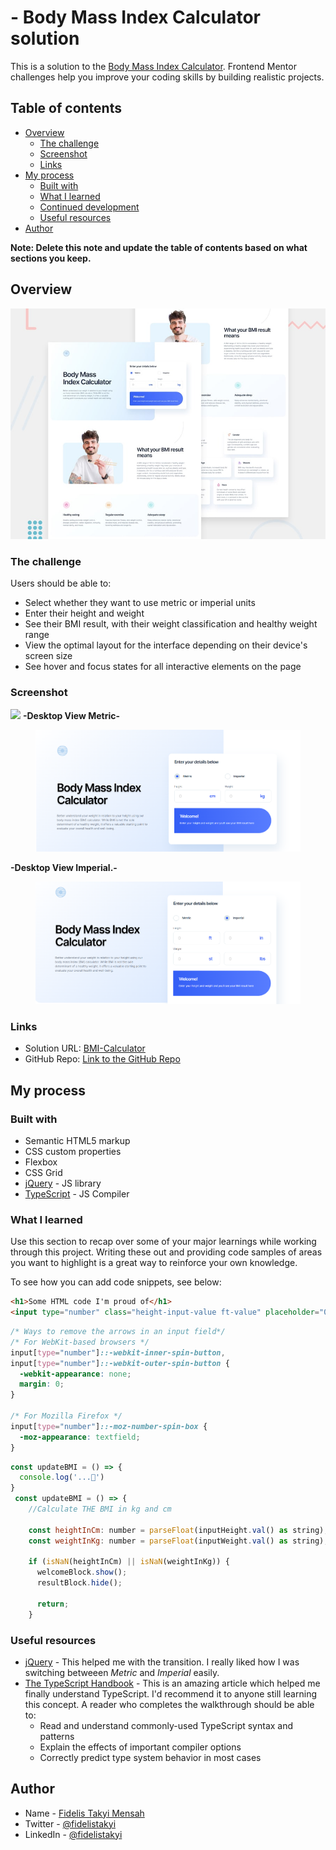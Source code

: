 #  - Body Mass Index Calculator solution

This is a solution to the [Body Mass Index Calculator](https://www.frontendmentor.io/challenges/body-mass-index-calculator-brrBkfSz1T). Frontend Mentor challenges help you improve your coding skills by building realistic projects. 

## Table of contents

- [Overview](#overview)
  - [The challenge](#the-challenge)
  - [Screenshot](#screenshot)
  - [Links](#links)
- [My process](#my-process)
  - [Built with](#built-with)
  - [What I learned](#what-i-learned)
  - [Continued development](#continued-development)
  - [Useful resources](#useful-resources)
- [Author](#author)


**Note: Delete this note and update the table of contents based on what sections you keep.**

## Overview
![Design preview for the Body Mass Index Calculator coding challenge](./preview.jpg)

### The challenge

Users should be able to:

- Select whether they want to use metric or imperial units
- Enter their height and weight
- See their BMI result, with their weight classification and healthy weight range
- View the optimal layout for the interface depending on their device's screen size
- See hover and focus states for all interactive elements on the page

### Screenshot

![](./screenshot.jpg)
**-Desktop View Metric-**
<figure>
    <img src="./starter-code/assets/images/markdown/desktopViewMetric.png"
         alt="Desktop View Metric">
   
</figure>


**-Desktop View Imperial.-**
<figure>
    <img src="./starter-code/assets/images/markdown/desktopViewImperial.png"
         alt="Desktop View Imperial">
    
</figure>



### Links

- Solution URL: [BMI-Calculator](https://bmi-calculator-fidelis.netlify.app/)
- GitHub Repo: [Link to the GitHub Repo](https://github.com/fidelismensah/BMI-Calculator)

## My process

### Built with

- Semantic HTML5 markup
- CSS custom properties
- Flexbox
- CSS Grid
- [jQuery](https://reactjs.org/) - JS library
- [TypeScript](https://nextjs.org/) - JS Compiler


### What I learned

Use this section to recap over some of your major learnings while working through this project. Writing these out and providing code samples of areas you want to highlight is a great way to reinforce your own knowledge.

To see how you can add code snippets, see below:

```html
<h1>Some HTML code I'm proud of</h1>
<input type="number" class="height-input-value ft-value" placeholder="0" min="0" required/>
```
```css
/* Ways to remove the arrows in an input field*/
/* For WebKit-based browsers */
input[type="number"]::-webkit-inner-spin-button,
input[type="number"]::-webkit-outer-spin-button {
  -webkit-appearance: none;
  margin: 0;
}

/* For Mozilla Firefox */
input[type="number"]::-moz-number-spin-box {
  -moz-appearance: textfield;
}

```
```js
const updateBMI = () => {
  console.log('...🎉')
}
 const updateBMI = () => {
    //Calculate THE BMI in kg and cm

    const heightInCm: number = parseFloat(inputHeight.val() as string);
    const weightInKg: number = parseFloat(inputWeight.val() as string);

    if (isNaN(heightInCm) || isNaN(weightInKg)) {
      welcomeBlock.show();
      resultBlock.hide();

      return;
    }
```


### Useful resources

- [jQuery](https://jquery.com/) - This helped me with the transition. I really liked how I was switching betweeen *Metric* and *Imperial* easily.
- [The TypeScript Handbook](https://www.typescriptlang.org/docs/handbook/intro.html) - This is an amazing article which helped me finally understand TypeScript. I'd recommend it to anyone still learning this concept. A reader who completes the walkthrough should be able to:
  - Read and understand commonly-used TypeScript syntax and patterns
  - Explain the effects of important compiler options
  - Correctly predict type system behavior in most cases


## Author

- Name - [Fidelis Takyi Mensah](https://www.your-site.com)
- Twitter - [@fidelistakyi](https://www.twitter.com/fidelistakyi)
- LinkedIn - [@fidelistakyi](https://www.linkedin.com/in/fidelis-mensah-3b13291a3?lipi=urn%3Ali%3Apage%3Ad_flagship3_profile_view_base_contact_details%3Bhdp%2BtdxsTjakElRy4MDVTg%3D%3D)




